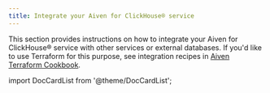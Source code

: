 ```yaml
---
title: Integrate your Aiven for ClickHouse® service
---
```


This section provides instructions on how to integrate your Aiven for
ClickHouse® service with other services or external databases. If you\'d
like to use Terraform for this purpose, see integration recipes in
[Aiven Terraform Cookbook](https://aiven.io/developer/terraform).

import DocCardList from '@theme/DocCardList';

<DocCardList />
